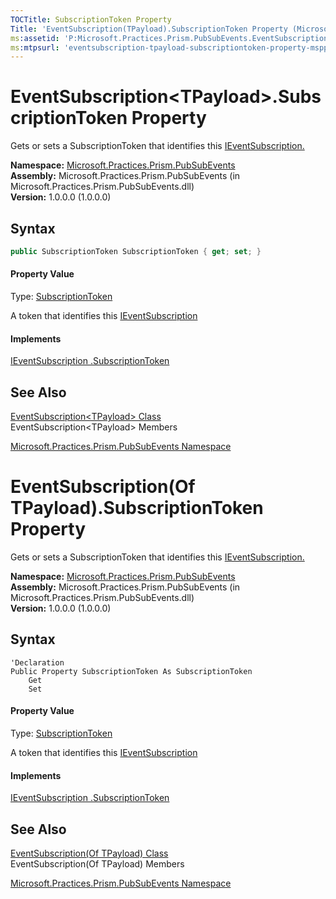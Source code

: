 ```yaml
---
TOCTitle: SubscriptionToken Property
Title: 'EventSubscription(TPayload).SubscriptionToken Property (Microsoft.Practices.Prism.PubSubEvents)'
ms:assetid: 'P:Microsoft.Practices.Prism.PubSubEvents.EventSubscription\`1.SubscriptionToken'
ms:mtpsurl: 'eventsubscription-tpayload-subscriptiontoken-property-mspp-pubsubevents.md'
---
```


# EventSubscription&lt;TPayload&gt;.SubscriptionToken Property

 Gets or sets a SubscriptionToken that identifies this [IEventSubscription. ](/patterns-practices/reference/ieventsubscription-interface-mspp-pubsubevents)

**Namespace:** [Microsoft.Practices.Prism.PubSubEvents](/patterns-practices/reference/mspp-pubsubevents-namespace)<br/>
**Assembly:** Microsoft.Practices.Prism.PubSubEvents (in Microsoft.Practices.Prism.PubSubEvents.dll)<br/>
**Version:** 1.0.0.0 (1.0.0.0)

## Syntax

```C#
public SubscriptionToken SubscriptionToken { get; set; }
```

#### Property Value
Type: [SubscriptionToken](/patterns-practices/reference/subscriptiontoken-class-mspp-pubsubevents)

A token that identifies this [IEventSubscription](/patterns-practices/reference/ieventsubscription-interface-mspp-pubsubevents)

#### Implements
[IEventSubscription .SubscriptionToken](/patterns-practices/reference/ieventsubscription-subscriptiontoken-property-mspp-pubsubevents)

## See Also

[EventSubscription&lt;TPayload&gt; Class](/patterns-practices/reference/eventsubscription-tpayload-class-mspp-pubsubevents)<br/>
EventSubscription&lt;TPayload&gt; Members

[Microsoft.Practices.Prism.PubSubEvents Namespace](/patterns-practices/reference/mspp-pubsubevents-namespace)<br/>

# EventSubscription(Of TPayload).SubscriptionToken Property

 Gets or sets a SubscriptionToken that identifies this [IEventSubscription. ](/patterns-practices/reference/ieventsubscription-interface-mspp-pubsubevents)

**Namespace:** [Microsoft.Practices.Prism.PubSubEvents](/patterns-practices/reference/mspp-pubsubevents-namespace)<br/>
**Assembly:** Microsoft.Practices.Prism.PubSubEvents (in Microsoft.Practices.Prism.PubSubEvents.dll)<br/>
**Version:** 1.0.0.0 (1.0.0.0)

## Syntax

```VB
'Declaration
Public Property SubscriptionToken As SubscriptionToken
	Get
	Set
```

#### Property Value
Type: [SubscriptionToken](/patterns-practices/reference/subscriptiontoken-class-mspp-pubsubevents)

A token that identifies this [IEventSubscription](/patterns-practices/reference/ieventsubscription-interface-mspp-pubsubevents)

#### Implements
[IEventSubscription .SubscriptionToken](/patterns-practices/reference/ieventsubscription-subscriptiontoken-property-mspp-pubsubevents)

## See Also

[EventSubscription(Of TPayload) Class](/patterns-practices/reference/eventsubscription-tpayload-class-mspp-pubsubevents)<br/>
EventSubscription(Of TPayload) Members

[Microsoft.Practices.Prism.PubSubEvents Namespace](/patterns-practices/reference/mspp-pubsubevents-namespace)